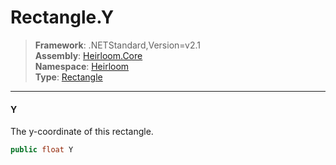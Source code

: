 # Rectangle.Y

> **Framework**: .NETStandard,Version=v2.1  
> **Assembly**: [Heirloom.Core][0]  
> **Namespace**: [Heirloom][0]  
> **Type**: [Rectangle][1]

--------------------------------------------------------------------------------

#### Y

The y-coordinate of this rectangle.

```cs
public float Y
```

[0]: ../Heirloom.Core.md
[1]: Heirloom.Rectangle.md
